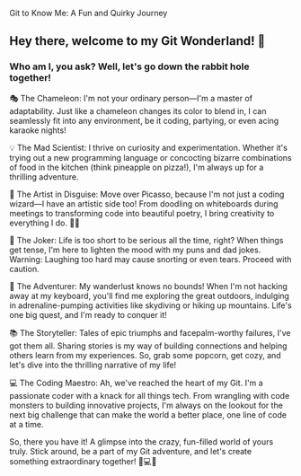 Git to Know Me: A Fun and Quirky Journey

## Hey there, welcome to my Git Wonderland! 🌟

### Who am I, you ask? Well, let's go down the rabbit hole together!

🎭 The Chameleon: I'm not your ordinary person—I'm a master of adaptability. Just like a chameleon changes its color to blend in, I can seamlessly fit into any environment, be it coding, partying, or even acing karaoke nights!

💡 The Mad Scientist: I thrive on curiosity and experimentation. Whether it's trying out a new programming language or concocting bizarre combinations of food in the kitchen (think pineapple on pizza!), I'm always up for a thrilling adventure.

🎨 The Artist in Disguise: Move over Picasso, because I'm not just a coding wizard—I have an artistic side too! From doodling on whiteboards during meetings to transforming code into beautiful poetry, I bring creativity to everything I do. 🎨✨

🤪 The Joker: Life is too short to be serious all the time, right? When things get tense, I'm here to lighten the mood with my puns and dad jokes. Warning: Laughing too hard may cause snorting or even tears. Proceed with caution.

🚀 The Adventurer: My wanderlust knows no bounds! When I'm not hacking away at my keyboard, you'll find me exploring the great outdoors, indulging in adrenaline-pumping activities like skydiving or hiking up mountains. Life's one big quest, and I'm ready to conquer it!

📚 The Storyteller: Tales of epic triumphs and facepalm-worthy failures, I've got them all. Sharing stories is my way of building connections and helping others learn from my experiences. So, grab some popcorn, get cozy, and let's dive into the thrilling narrative of my life!

💻 The Coding Maestro: Ah, we've reached the heart of my Git. I'm a passionate coder with a knack for all things tech. From wrangling with code monsters to building innovative projects, I'm always on the lookout for the next big challenge that can make the world a better place, one line of code at a time.

So, there you have it! A glimpse into the crazy, fun-filled world of yours truly. Stick around, be a part of my Git adventure, and let's create something extraordinary together! 🚀💻✨